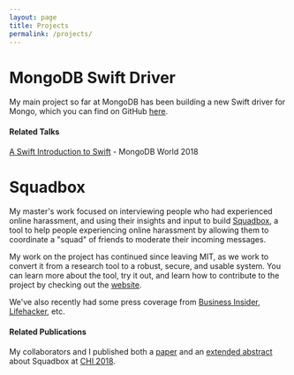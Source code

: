 ```yaml
---
layout: page
title: Projects
permalink: /projects/
---
```


# **MongoDB Swift Driver**

My main project so far at MongoDB has been building a new Swift driver for Mongo, which you can find on GitHub [here](https://www.github.com/mongodb/mongo-swift-driver). 

#### Related Talks
[A Swift Introduction to Swift](https://www.mongodb.com/world18/session/173512) - MongoDB World 2018

# **Squadbox**

My master's work focused on interviewing people who had experienced online harassment, and using their insights and input to build [Squadbox](https://squadbox.org), a tool to help people experiencing online harassment by allowing them to coordinate a "squad" of friends to moderate their incoming messages. 

My work on the project has continued since leaving MIT, as we work to convert it from a research tool to a robust, secure, and usable system. You can learn more about the tool, try it out, and learn how to contribute to the project by checking out the [website](https://squadbox.org). 

We've also recently had some press coverage from [Business Insider](http://www.businessinsider.com/mit-researchers-squadbox-lets-friends-combat-online-harassment-2018-4), [Lifehacker](https://lifehacker.com/recruit-your-friends-to-stop-online-harassment-1825041913), etc. 

#### Related Publications
My collaborators and I published both a [paper](https://dl.acm.org/citation.cfm?id=3174160) and an [extended abstract](https://dl.acm.org/citation.cfm?id=3186498) about Squadbox at [CHI 2018](https://www.chi2018.acm.org).